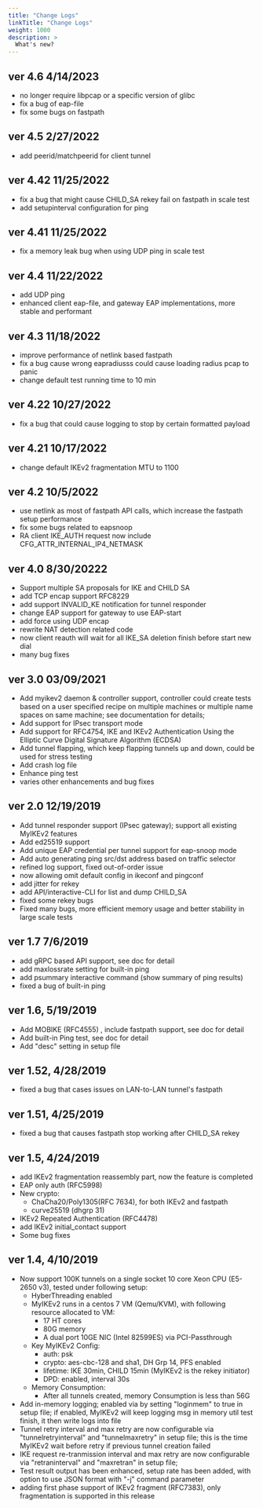 ```yaml
---
title: "Change Logs"
linkTitle: "Change Logs"
weight: 1000
description: >
  What's new?
---
```

## ver 4.6 4/14/2023

- no longer require libpcap or a specific version of glibc
- fix a bug of eap-file
- fix some bugs on fastpath



## ver 4.5 2/27/2022

- add peerid/matchpeerid for client tunnel

## ver 4.42 11/25/2022

- fix a bug that might cause CHILD_SA rekey fail on fastpath in scale test
- add setupinterval configuration for ping


## ver 4.41 11/25/2022

- fix a memory leak bug when using UDP ping in scale test

## ver 4.4 11/22/2022

- add UDP ping
- enhanced client eap-file, and gateway EAP implementations, more stable and performant

## ver 4.3 11/18/2022

- improve performance of netlink based fastpath
- fix a bug cause wrong eapradiusss could cause loading radius pcap to panic
- change default test running time to 10 min


## ver 4.22 10/27/2022

- fix a bug that could cause logging to stop by certain formatted payload 

## ver 4.21 10/17/2022

- change default IKEv2 fragmentation MTU to 1100

## ver 4.2 10/5/2022

- use netlink as most of fastpath API calls, which increase the fastpath setup performance
- fix some bugs related to eapsnoop
- RA client IKE_AUTH request now include CFG_ATTR_INTERNAL_IP4_NETMASK

## ver 4.0 8/30/20222

- Support multiple SA proposals for IKE and CHILD SA
- add TCP encap support RFC8229
- add support INVALID_KE notification for tunnel responder
- change EAP support for gateway to use EAP-start
- add force using UDP encap
- rewrite NAT detection related code
- now client reauth will wait for all IKE_SA deletion finish before start new dial
- many bug fixes


## ver 3.0 03/09/2021

- Add myikev2 daemon & controller support, controller could create tests based on a user specified recipe on multiple machines or multiple name spaces on same machine; see documentation for details;
- Add support for IPsec transport mode
- Add support for RFC4754, IKE and IKEv2 Authentication Using the Elliptic Curve Digital Signature Algorithm (ECDSA)
- Add tunnel flapping, which keep flapping tunnels up and down, could be used for stress testing
- Add crash log file
- Enhance ping test
- varies other enhancements and bug fixes 

## ver 2.0 12/19/2019

- Add tunnel responder support (IPsec gateway); support all existing MyIKEv2 features
- Add ed25519 support 
- Add unique EAP credential per tunnel support for eap-snoop mode
- Add auto generating ping src/dst address based on traffic selector
- refined log support, fixed out-of-order issue
- now allowing omit default config in ikeconf and pingconf
- add jitter for rekey
- add API/interactive-CLI for list and dump CHILD_SA
- fixed some rekey bugs
- Fixed many bugs, more efficient memory usage and better stability in large scale tests

## ver 1.7 7/6/2019

- add gRPC based API support, see doc for detail
- add maxlossrate setting for built-in ping
- add psummary interactive command (show summary of ping results)
- fixed a bug of built-in ping

## ver 1.6, 5/19/2019

- Add MOBIKE (RFC4555) , include fastpath support, see doc for detail
- Add built-in Ping test, see doc for detail
- Add "desc" setting in setup file

## ver 1.52, 4/28/2019

- fixed a bug that cases issues on LAN-to-LAN tunnel's fastpath

## ver 1.51, 4/25/2019

- fixed a bug that causes fastpath stop working after CHILD_SA rekey

## ver 1.5, 4/24/2019

- add IKEv2 fragmentation reassembly part, now the feature is completed
- EAP only auth (RFC5998)
- New crypto:
    * ChaCha20/Poly1305(RFC 7634), for both IKEv2 and fastpath
    * curve25519 (dhgrp 31)
- IKEv2 Repeated Authentication (RFC4478)
- add IKEv2 initial_contact support
- Some bug fixes

## ver 1.4, 4/10/2019

- Now support 100K tunnels on a single socket 10 core Xeon CPU (E5-2650 v3), tested under following setup:
    * HyberThreading enabled
    * MyIKEv2 runs in a centos 7 VM (Qemu/KVM), with following resource allocated to VM:
        * 17 HT cores
        * 80G memory
        * A dual port 10GE NIC (Intel 82599ES) via PCI-Passthrough
    * Key MyIKEv2 Config:
        * auth: psk
        * crypto: aes-cbc-128 and sha1, DH Grp 14, PFS enabled
        * lifetime: IKE 30min, CHILD 15min (MyIKEv2 is the rekey initiator)
        * DPD: enabled, interval 30s
    * Memory Consumption:
        * After all tunnels created, memory Consumption is less than 56G
- Add in-memory logging; enabled via by setting "loginmem" to true in setup file; if enabled, MyIKEv2 will keep logging msg in memory util test finish, it then write logs into file
- Tunnel retry interval and max retry are now configurable via "tunnelretryinterval" and "tunnelmaxretry" in setup file; this is the time MyIKEv2 wait before retry if previous tunnel creation failed
- IKE request re-tranmission interval and max retry are now configurable via "retraninterval" and "maxretran" in setup file; 
- Test result output has been enhanced, setup rate has been added, with option to use JSON format with "-j" command parameter
- adding first phase support of IKEv2 fragment (RFC7383), only fragmentation is supported in this release